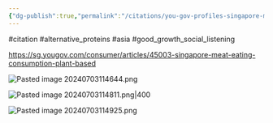 ```yaml
---
{"dg-publish":true,"permalink":"/citations/you-gov-profiles-singapore-meat-reducers/","created":"2025-10-23T17:42:45.269+01:00","updated":"2025-10-23T18:06:08.831+01:00"}
---
```


#citation #alternative_proteins #asia #good_growth_social_listening 

https://sg.yougov.com/consumer/articles/45003-singapore-meat-eating-consumption-plant-based

![Pasted image 20240703114644.png](/img/user/Pasted%20image%2020240703114644.png)

![Pasted image 20240703114811.png|400](/img/user/Pasted%20image%2020240703114811.png)

![Pasted image 20240703114925.png](/img/user/Pasted%20image%2020240703114925.png)